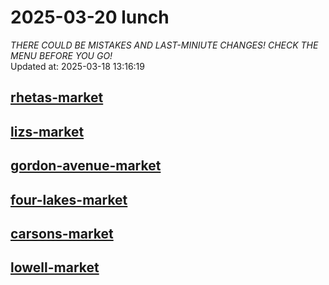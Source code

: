 # 2025-03-20 lunch  
*THERE COULD BE MISTAKES AND LAST-MINIUTE CHANGES! CHECK THE MENU BEFORE YOU GO!*  
Updated at: 2025-03-18 13:16:19  
## [rhetas-market](https://wisc-housingdining.nutrislice.com/menu/rhetas-market/lunch/2025-03-20)  
## [lizs-market](https://wisc-housingdining.nutrislice.com/menu/lizs-market/lunch/2025-03-20)  
## [gordon-avenue-market](https://wisc-housingdining.nutrislice.com/menu/gordon-avenue-market/lunch/2025-03-20)  
## [four-lakes-market](https://wisc-housingdining.nutrislice.com/menu/four-lakes-market/lunch/2025-03-20)  
## [carsons-market](https://wisc-housingdining.nutrislice.com/menu/carsons-market/lunch/2025-03-20)  
## [lowell-market](https://wisc-housingdining.nutrislice.com/menu/lowell-market/lunch/2025-03-20)  
  
